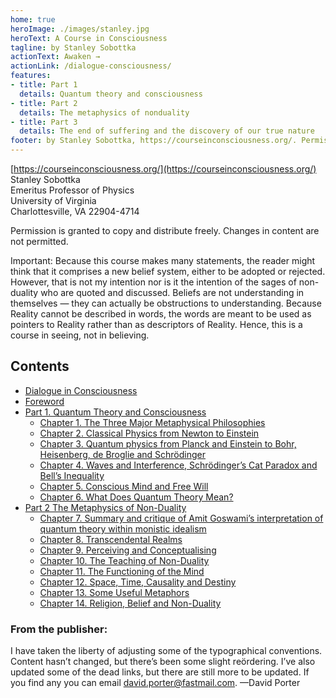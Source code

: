 ```yaml
---
home: true
heroImage: ./images/stanley.jpg
heroText: A Course in Consciousness
tagline: by Stanley Sobottka
actionText: Awaken →
actionLink: /dialogue-consciousness/
features:
- title: Part 1
  details: Quantum theory and consciousness
- title: Part 2
  details: The metaphysics of nonduality
- title: Part 3
  details: The end of suffering and the discovery of our true nature 
footer: by Stanley Sobottka, https://courseinconsciousness.org/. Permission is granted by the authoer to copy and distribute freely. Changes in content are not permitted.
---
```



[https://courseinconsciousness.org/](https://courseinconsciousness.org/)<br>
Stanley Sobottka <br>
Emeritus Professor of Physics <br>
University of Virginia <br>
Charlottesville, VA 22904-4714 <br>

Permission is granted to copy and distribute freely. Changes in content are not permitted. 

Important: Because this course makes many statements, the reader might think that it comprises a new belief system, either to be adopted or rejected. However, that is not my intention nor is it the intention of the sages of non-duality who are quoted and discussed. Beliefs are not understanding in themselves — they can actually be obstructions to understanding. Because Reality cannot be described in words, the words are meant to be used as pointers to Reality rather than as descriptors of Reality. Hence, this is a course in seeing, not in believing. 

## Contents

 * [Dialogue in Consciousness](/dialogue-consciousness/)
 * [Foreword](./foreword/) 
 * [Part 1. Quantum Theory and Consciousness ](/part-1-quantum-theory-consciousness/)
   * [Chapter 1. The Three Major Metaphysical Philosophies](/chapter-1-three-major-metaphysical-philosophies/)
   * [Chapter 2. Classical Physics from Newton to Einstein](/chapter-2-classical-physics-newton-einstein/)
   * [Chapter 3. Quantum physics from Planck and Einstein to Bohr, Heisenberg, de Broglie and Schrödinger](/chapter-3-quantum-physics)
   * [Chapter 4. Waves and Interference, Schrödinger’s Cat Paradox and Bell’s Inequality](/chapter-4-waves-interference/)
   * [Chapter 5. Conscious Mind and Free Will](/chapter-5-conscious-mind-free-will/)
   * [Chapter 6. What Does Quantum Theory Mean?](/chapter-6-what-does-quantum-theory-mean/)
 * [Part 2 The Metaphysics of Non-Duality ](/part-2-metaphysics-non-duality/)
   * [Chapter 7. Summary and critique of Amit Goswami’s interpretation of quantum theory within monistic idealism](/chapter-7-summary-critique-amit-goswami-interpretation-quantum-theory-within-monistic-idealism/)
   * [Chapter 8. Transcendental Realms](/chapter-8-transcendental-realms/)
   * [Chapter 9. Perceiving and Conceptualising](/chapter-9-perceiving-conceptualising/)
   * [Chapter 10. The Teaching of Non-Duality](/chapter-10-teaching-non-duality/)
   * [Chapter 11. The Functioning of the Mind](/chapter-11-functioning-mind/)
   * [Chapter 12. Space, Time, Causality and Destiny](/chapter-12-space-time-causality-destiny/)
   * [Chapter 13. Some Useful Metaphors](/chapter-13-some-useful-metaphors/)
   * [Chapter 14. Religion, Belief and Non-Duality](/chapter-14-religion-belief-non-duality/)

### From the publisher:

I have taken the liberty of adjusting some of the typographical conventions. Content hasn’t changed, but there’s been some slight reördering. I’ve also updated some of the dead links, but there are still more to be updated. If you find any you can email david.porter@fastmail.com.
—David Porter